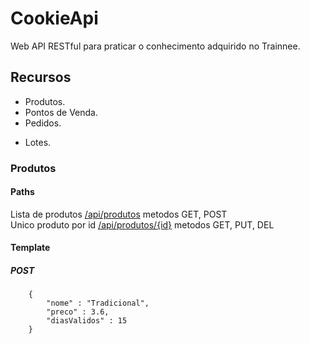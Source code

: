 # CookieApi
Web API RESTful para praticar o conhecimento adquirido no Trainnee.

## Recursos

+ Produtos.
+ Pontos de Venda.
+ Pedidos.
- Lotes.


### Produtos

#### Paths
Lista de produtos [/api/produtos](http://domain.com/api/produtos) metodos GET, POST  
Unico produto por id [/api/produtos/{id}](http://domain.com/api/produtos/1) metodos GET, PUT, DEL

#### Template
#####   POST
```
    {
        "nome" : "Tradicional",
        "preco" : 3.6,
        "diasValidos" : 15
    }
```
